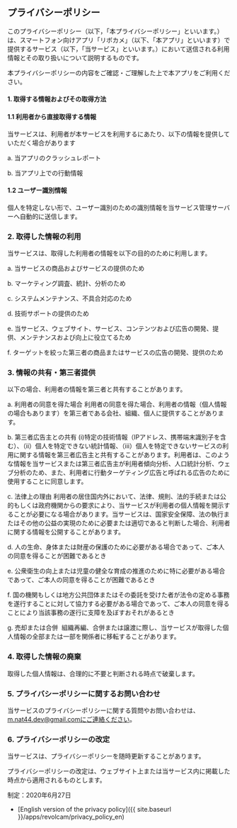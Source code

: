 ## プライバシーポリシー
このプライバシーポリシー（以下，「本プライバシーポリシー」といいます。）は、スマートフォン向けアプリ「リボカメ」（以下、「本アプリ」といいます）で提供するサービス（以下，「当サービス」といいます。）において送信される利用情報とその取り扱いについて説明するものです。

本プライバシーポリシーの内容をご確認・ご理解した上で本アプリをご利用ください。

#### 1. 取得する情報およびその取得方法
#### 1.1 利用者から直接取得する情報
当サービスは、利用者が本サービスを利用するにあたり、以下の情報を提供していただく場合があります

a. 当アプリのクラッシュレポート

b. 当アプリ上での行動情報

#### 1.2 ユーザー識別情報
個人を特定しない形で、ユーザー識別のための識別情報を当サービス管理サーバーへ自動的に送信します。

### 2. 取得した情報の利用
当サービスは、取得した利用者の情報を以下の目的のために利用します。

a. 当サービスの商品およびサービスの提供のため

b. マーケティング調査、統計、分析のため

c. システムメンテナンス、不具合対応のため

d. 技術サポートの提供のため

e. 当サービス、ウェブサイト、サービス、コンテンツおよび広告の開発、提供、メンテナンスおよび向上に役立てるため

f. ターゲットを絞った第三者の商品またはサービスの広告の開発、提供のため

### 3. 情報の共有・第三者提供
以下の場合、利用者の情報を第三者と共有することがあります。

a. 利用者の同意を得た場合
 利用者の同意を得た場合、利用者の情報（個人情報の場合もあります）を第三者である会社、組織、個人に提供することがあります。

b. 第三者広告主との共有
 (i)特定の技術情報（IPアドレス、携帯端末識別子を含む）、（ii）個人を特定できない統計情報、（iii）個人を特定できないサービスの利用に関する情報を第三者広告主と共有することがあります。利用者は、このような情報を当サービスまたは第三者広告主が利用者傾向分析、人口統計分析、ウェブ分析のため、また、利用者に行動ターゲティング広告と呼ばれる広告のために使用することに同意します。

c. 法律上の理由
 利用者の居住国内外において、法律、規則、法的手続または公的もしくは政府機関からの要求により、当サービスが利用者の個人情報を開示することが必要になる場合があります。当サービスは、国家安全保障、法の執行またはその他の公益の実現のために必要または適切であると判断した場合、利用者に関する情報を公開することがあります。

d. 人の生命、身体または財産の保護のために必要がある場合であって、ご本人の同意を得ることが困難であるとき

e. 公衆衛生の向上または児童の健全な育成の推進のために特に必要がある場合であって、ご本人の同意を得ることが困難であるとき

f. 国の機関もしくは地方公共団体またはその委託を受けた者が法令の定める事務を遂行することに対して協力する必要がある場合であって、ご本人の同意を得ることにより当該事務の遂行に支障を及ぼすおそれがあるとき

g. 売却または合併
 組織再編、合併または譲渡に際し、当サービスが取得した個人情報の全部または一部を関係者に移転することがあります。

### 4. 取得した情報の廃棄
取得した個人情報は、合理的に不要と判断される時点で破棄します。

### 5. プライバシーポリシーに関するお問い合わせ
当サービスのプライバシーポリシーに関する質問やお問い合わせは、m.nat44.dev@gmail.comにご連絡ください。

### 6. プライバシーポリシーの改定
当サービスは、プライバシーポリシーを随時更新することがあります。

プライバシーポリシーの改定は、ウェブサイト上または当サービス内に掲載した時点から適用されるものとします。

制定：2020年6月27日



- [English version of the privacy policy]({{ site.baseurl }}/apps/revolcam/privacy_policy_en)
